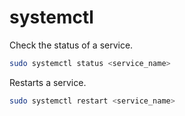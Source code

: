 # systemctl

Check the status of a service.

```bash
sudo systemctl status <service_name>
```

Restarts a service.

```bash
sudo systemctl restart <service_name>
```
